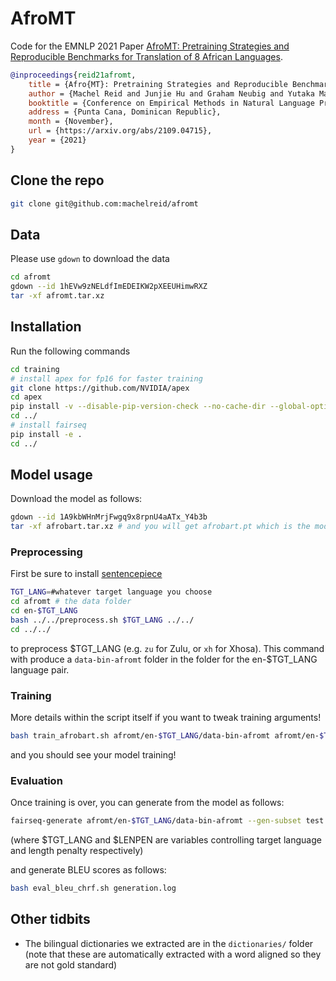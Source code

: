 # AfroMT

Code for the EMNLP 2021 Paper [AfroMT: Pretraining Strategies and Reproducible Benchmarks for Translation of 8 African Languages](https://arxiv.org/abs/2109.04715). 

```bibtex
@inproceedings{reid21afromt,
    title = {Afro{MT}: Pretraining Strategies and Reproducible Benchmarks for Translation of 8 African Languages},
    author = {Machel Reid and Junjie Hu and Graham Neubig and Yutaka Matsuo},
    booktitle = {Conference on Empirical Methods in Natural Language Processing (EMNLP)},
    address = {Punta Cana, Dominican Republic},
    month = {November},
    url = {https://arxiv.org/abs/2109.04715},
    year = {2021}
}
```
## Clone the repo

```bash
git clone git@github.com:machelreid/afromt
```
## Data

Please use `gdown` to download the data
```bash
cd afromt
gdown --id 1hEVw9zNELdfImEDEIKW2pXEEUHimwRXZ
tar -xf afromt.tar.xz
```
## Installation
Run the following commands
```bash
cd training
# install apex for fp16 for faster training
git clone https://github.com/NVIDIA/apex
cd apex
pip install -v --disable-pip-version-check --no-cache-dir --global-option="--cpp_ext" --global-option="--cuda_ext" ./
cd ../
# install fairseq
pip install -e .
cd ../
```

## Model usage
Download the model as follows:
```bash
gdown --id 1A9kbWHnMrjFwgq9x8rpnU4aATx_Y4b3b
tar -xf afrobart.tar.xz # and you will get afrobart.pt which is the model file
```

### Preprocessing
First be sure to install [sentencepiece](https://github.com/google/sentencepiece) 
```bash
TGT_LANG=#whatever target language you choose
cd afromt # the data folder
cd en-$TGT_LANG
bash ../../preprocess.sh $TGT_LANG ../../
cd ../../
```
to preprocess \$TGT_LANG (e.g. `zu` for Zulu, or `xh` for Xhosa). This command with produce a `data-bin-afromt` folder in the folder for the en-\$TGT_LANG language pair.

### Training
More details within the script itself if you want to tweak training arguments!
```bash
bash train_afrobart.sh afromt/en-$TGT_LANG/data-bin-afromt afromt/en-$TGT_LANG/model_output $TGT_LANG
```
and you should see your model training!

### Evaluation
Once training is over, you can generate from the model as follows:
```bash
fairseq-generate afromt/en-$TGT_LANG/data-bin-afromt --gen-subset test --path afromt/en-$TGT_LANG/model_outputs/checkpoints/checkpoint_best.pt  --beam 5 --batch-size 300 --remove-bpe sentencepiece --truncate-source --task translation_from_xbart -s en -t $TGT_LANG --lenpen $LENPEN > generation.log 
```
(where $TGT_LANG and $LENPEN are variables controlling target language and length penalty respectively)

and generate BLEU scores as follows:
```bash
bash eval_bleu_chrf.sh generation.log
```


## Other tidbits
- The bilingual dictionaries we extracted are in the `dictionaries/` folder (note that these are automatically extracted with a word aligned so they are not gold standard)
